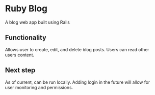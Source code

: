 # Ruby Blog

A blog web app built using Rails

## Functionality

Allows user to create, edit, and delete blog posts. Users can read other users content.

## Next step

As of current, can be run locally. Adding login in the future will allow for user monitoring and permissions. 
